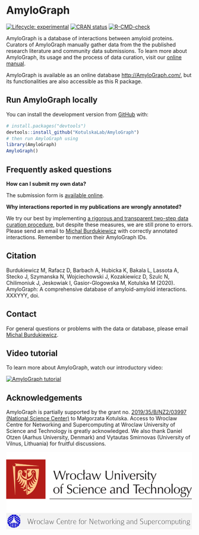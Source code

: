 
<!-- README.md is generated from README.Rmd. Please edit that file -->

# AmyloGraph

<!-- badges: start -->

[![Lifecycle:
experimental](https://img.shields.io/badge/lifecycle-experimental-orange.svg)](https://lifecycle.r-lib.org/articles/stages.html#experimental)
[![CRAN
status](https://www.r-pkg.org/badges/version/AmyloGraph2)](https://CRAN.R-project.org/package=AmyloGraph2)
[![R-CMD-check](https://github.com/KotulskaLab/AmyloGraph/workflows/R-CMD-check/badge.svg)](https://github.com/KotulskaLab/AmyloGraph/actions)
<!-- badges: end -->

AmyloGraph is a database of interactions between amyloid proteins.
Curators of AmyloGraph manually gather data from the the published
research literature and community data submissions. To learn more about
AmyloGraph, its usage and the process of data curation, visit our
[online manual](https://kotulskalab.github.io/AmyloGraph/).

AmyloGraph is available as an online database <http://AmyloGraph.com/>,
but its functionalities are also accessible as this R package.

## Run AmyloGraph locally

You can install the development version from
[GitHub](https://github.com/) with:

``` r
# install.packages("devtools")
devtools::install_github("KotulskaLab/AmyloGraph")
# then run AmyloGraph using
library(AmyloGraph)
AmyloGraph()
```

## Frequently asked questions

**How can I submit my own data?**

The submission form is [available
online](https://forms.gle/7sJCBQdhkCxHdBhD7).

**Why interactions reported in my publications are wrongly annotated?**

We try our best by implementing [a rigorous and transparent two-step
data curation
procedure](https://kotulskalab.github.io/AmyloGraph/articles/definitions.html#initial-curation),
but despite these measures, we are still prone to errors. Please send an
email to [Michal Burdukiewicz](mailto:michalburdukiewicz@gmail.com) with
correctly annotated interactions. Remember to mention their AmyloGraph
IDs.

## Citation

Burdukiewicz M, Rafacz D, Barbach A, Hubicka K, Bakala L, Lassota A,
Stecko J, Szymanska N, Wojciechowski J, Kozakiewicz D, Szulc N,
Chilimoniuk J, Jeskowiak I, Gasior-Glogowska M, Kotulska M (2020).
AmyloGraph: A comprehensive database of amyloid-amyloid interactions.
XXXYYY, doi.

## Contact

For general questions or problems with the data or database, please
email [Michal Burdukiewicz](mailto:michalburdukiewicz@gmail.com).

## Video tutorial

To learn more about AmyloGraph, watch our introductory video:

[![AmyloGraph
tutorial](http://img.youtube.com/vi/3sZ8g7BaDoA/0.jpg)](https://www.youtube.com/watch?v=3sZ8g7BaDoA "AmyloGraph tutorial")

## Acknowledgements

AmyloGraph is partially supported by the grant no. [2019/35/B/NZ2/03997
(National Science
Center)](https://projekty.ncn.gov.pl/index.php?projekt_id=459038) to
Małgorzata Kotulska. Access to Wroclaw Centre for Networking and
Supercomputing at Wroclaw University of Science and Technology is
greatly acknowledged. We also thank Daniel Otzen (Aarhus University,
Denmark) and Vytautas Smirnovas (University of Vilnus, Lithuania) for
fruitful discussions.

<img src='man/figures/PWr-eng.png' style='width: 500px'>
<img src='man/figures/WCSS.png' style='width: 500px'>

